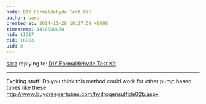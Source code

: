 ```yaml
---
node: DIY Formaldehyde Test Kit
author: sara
created_at: 2014-11-20 18:27:58 +0000
timestamp: 1416508078
nid: 11317
cid: 10803
uid: 8
---
```




[sara](../profile/sara) replying to: [DIY Formaldehyde Test Kit](../notes/nshapiro/11-03-2014/diy-formaldehyde-test-kit)

----
Exciting stuff! Do you think this method could work for other pump based tubes like these http://www.buydraegertubes.com/hydrogensulfide02b.aspx
